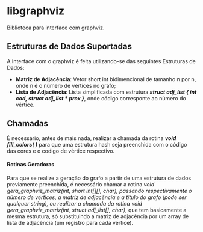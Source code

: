 # libgraphviz
Biblioteca para interface com graphviz.

## Estruturas de Dados Suportadas
A Interface com o graphviz é feita utilizando-se das seguintes Estruturas de Dados:
- **Matriz de Adjacência**: Vetor short int bidimencional de tamanho n por n, onde n é o número de vértices no grafo;
- **Lista de Adjacência**: Lista simplificada com estrutura **_struct adj_list { int cod, struct adj_list * prox }_**, onde código corresponte ao número do vértice.

## Chamadas
É necessário, antes de mais nada, realizar a chamada da rotina **_void fill_colors( )_** para que uma estrutura hash seja preenchida com o código das cores e o codigo de vértice respectivo.

#### Rotinas Geradoras
Para que se realize a geração do grafo a partir de uma estrutura de dados previamente preenchida, é necessário chamar a rotina **void gera_graphviz_matriz(int, short int[][], char*)**, passando respectivamente o número de vértices, a matriz de adjacência e a título do grafo (pode ser qualquer string), ou realizar a chamada da rotina **void gera_graphviz_matriz(int, struct adj_list[], char*)**, que tem basicamente a mesma estrutura, só substituindo a matriz de adjacência por um array de lista de adjacência (um registro para cada vértice). 
